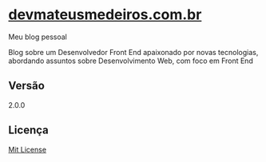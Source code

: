 # [devmateusmedeiros.com.br](http://devmateusmedeiros.com.br)
Meu blog pessoal

Blog sobre um Desenvolvedor Front End apaixonado por novas tecnologias, abordando assuntos sobre Desenvolvimento Web, com foco em Front End

## Versão
2.0.0

## Licença
[Mit License](https://github.com/mateussmedeiros/mateussmedeiros.github.io/blob/master/LICENSE)
